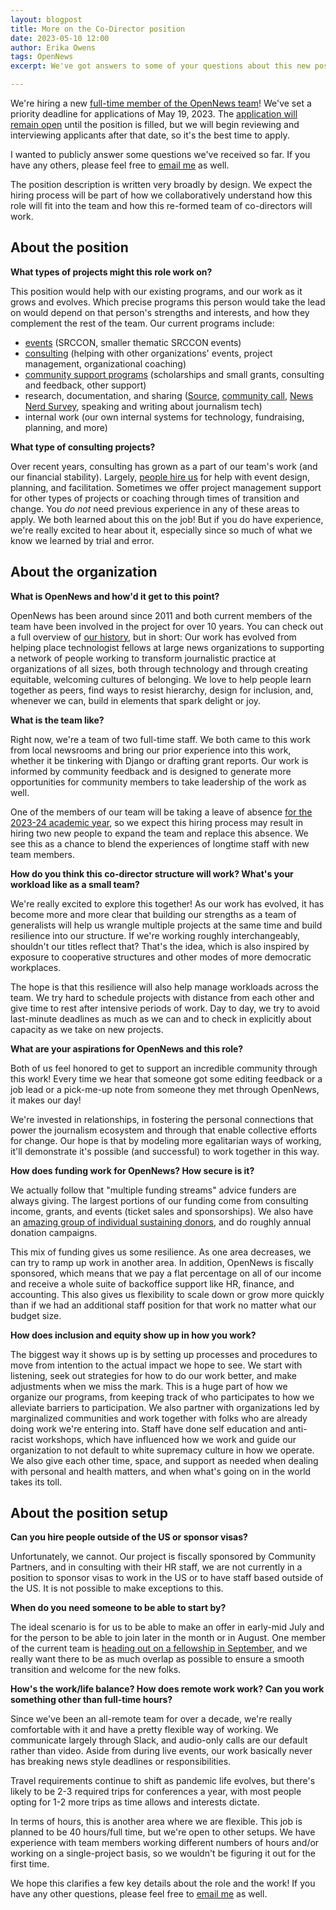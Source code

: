 ```yaml
---
layout: blogpost
title: More on the Co-Director position
date: 2023-05-10 12:00
author: Erika Owens
tags: OpenNews
excerpt: We've got answers to some of your questions about this new position with OpenNews.

---
```

We're hiring a new [full-time member of the OpenNews team](/blog/opennews-hiring-co-director/)! We've set a priority deadline for applications of May 19, 2023. The [application will remain open](https://airtable.com/shriDJTVyVwh2BKbR) until the position is filled, but we will begin reviewing and interviewing applicants after that date, so it's the best time to apply.

I wanted to publicly answer some questions we've received so far. If you have any others, please feel free to [email me](mailto:erika@opennews.org) as well.

The position description is written very broadly by design. We expect the hiring process will be part of how we collaboratively understand how this role will fit into the team and how this re-formed team of co-directors will work.

## About the position

**What types of projects might this role work on?**

This position would help with our existing programs, and our work as it grows and evolves. Which precise programs this person would take the lead on would depend on that person's strengths and interests, and how they complement the rest of the team. Our current programs include:

* [events](https://srccon.org) (SRCCON, smaller thematic SRCCON events)
* [consulting](/hire-us) (helping with other organizations' events, project management, organizational coaching)
* [community support programs](/what/community/scholarships/) (scholarships and small grants, consulting and feedback, other support)
* research, documentation, and sharing ([Source](https://source.opennews.org), [community call](/what/community/calls), [News Nerd Survey](/what/community/survey), speaking and writing about journalism tech)
* internal work (our own internal systems for technology, fundraising, planning, and more)

**What type of consulting projects?**

Over recent years, consulting has grown as a part of our team's work (and our financial stability). Largely, [people hire us](/hire-us/) for help with event design, planning, and facilitation. Sometimes we offer project management support for other types of projects or coaching through times of transition and change. You _do not_ need previous experience in any of these areas to apply. We both learned about this on the job! But if you do have experience, we're really excited to hear about it, especially since so much of what we know we learned by trial and error.

## About the organization

**What is OpenNews and how'd it get to this point?**

OpenNews has been around since 2011 and both current members of the team have been involved in the project for over 10 years. You can check out a full overview of [our history](/who/history/), but in short: Our work has evolved from helping place technologist fellows at large news organizations to supporting a network of people working to transform journalistic practice at organizations of all sizes, both through technology and through creating equitable, welcoming cultures of belonging. We love to help people learn together as peers, find ways to resist hierarchy, design for inclusion, and, whenever we can, build in elements that spark delight or joy. 

**What is the team like?**

Right now, we're a team of two full-time staff. We both came to this work from local newsrooms and bring our prior experience into this work, whether it be tinkering with Django or drafting grant reports. Our work is informed by community feedback and is designed to generate more opportunities for community members to take leadership of the work as well. 

One of the members of our team will be taking a leave of absence [for the 2023-24 academic year](https://jsk.stanford.edu/news/2023/jsk-names-u-s-journalism-fellows-for-2023-2024/), so we expect this hiring process may result in hiring two new people to expand the team and replace this absence. We see this as a chance to blend the experiences of longtime staff with new team members.

**How do you think this co-director structure will work? What's your workload like as a small team?**

We're really excited to explore this together! As our work has evolved, it has become more and more clear that building our strengths as a team of generalists will help us wrangle multiple projects at the same time and build resilience into our structure. If we're working roughly interchangeably, shouldn't our titles reflect that? That's the idea, which is also inspired by exposure to cooperative structures and other modes of more democratic workplaces. 

The hope is that this resilience will also help manage workloads across the team. We try hard to schedule projects with distance from each other and give time to rest after intensive periods of work. Day to day, we try to avoid last-minute deadlines as much as we can and to check in explicitly about capacity as we take on new projects.

**What are your aspirations for OpenNews and this role?**

Both of us feel honored to get to support an incredible community through this work! Every time we hear that someone got some editing feedback or a job lead or a pick-me-up note from someone they met through OpenNews, it makes our day! 

We're invested in relationships, in fostering the personal connections that power the journalism ecosystem and through that enable collective efforts for change. Our hope is that by modeling more egalitarian ways of working, it'll demonstrate it's possible (and successful) to work together in this way. 

**How does funding work for OpenNews? How secure is it?**

We actually follow that "multiple funding streams" advice funders are always giving. The largest portions of our funding come from consulting income, grants, and events (ticket sales and sponsorships). We also have an [amazing group of individual sustaining donors](https://opennews.networkforgood.com/), and do roughly annual donation campaigns.

This mix of funding gives us some resilience. As one area decreases, we can try to ramp up work in another area. In addition, OpenNews is fiscally sponsored, which means that we pay a flat percentage on all of our income and receive a whole suite of backoffice support like HR, finance, and accounting. This also gives us flexibility to scale down or grow more quickly than if we had an additional staff position for that work no matter what our budget size. 

**How does inclusion and equity show up in how you work?**

The biggest way it shows up is by setting up processes and procedures to move from intention to the actual impact we hope to see. We start with listening, seek out strategies for how to do our work better, and make adjustments when we miss the mark. This is a huge part of how we organize our programs, from keeping track of who participates to how we alleviate barriers to participation. We also partner with organizations led by marginalized communities and work together with folks who are already doing work we're entering into. Staff have done self education and anti-racist workshops, which have influenced how we work and guide our organization to not default to white supremacy culture in how we operate. We also give each other time, space, and support as needed when dealing with personal and health matters, and when what's going on in the world takes its toll.

## About the position setup

**Can you hire people outside of the US or sponsor visas?**

Unfortunately, we cannot. Our project is fiscally sponsored by Community Partners, and in consulting with their HR staff, we are not currently in a position to sponsor visas to work in the US or to have staff based outside of the US. It is not possible to make exceptions to this.

**When do you need someone to be able to start by?**

The ideal scenario is for us to be able to make an offer in early-mid July and for the person to be able to join later in the month or in August. One member of the current team is [heading out on a fellowship in September](https://jsk.stanford.edu/news/2023/jsk-names-u-s-journalism-fellows-for-2023-2024/), and we really want there to be as much overlap as possible to ensure a smooth transition and welcome for the new folks.

**How's the work/life balance? How does remote work work? Can you work something other than full-time hours?**

Since we've been an all-remote team for over a decade, we're really comfortable with it and have a pretty flexible way of working. We communicate largely through Slack, and audio-only calls are our default rather than video. Aside from during live events, our work basically never has breaking news style deadlines or responsibilities.

Travel requirements continue to shift as pandemic life evolves, but there's likely to be 2-3 required trips for conferences a year, with most people opting for 1-2 more trips as time allows and interests dictate.

In terms of hours, this is another area where we are flexible. This job is planned to be 40 hours/full time, but we're open to other setups. We have experience with team members working different numbers of hours and/or working on a single-project basis, so we wouldn't be figuring it out for the first time. 

We hope this clarifies a few key details about the role and the work! If you have any other questions, please feel free to [email me](mailto:erika@opennews.org) as well.
